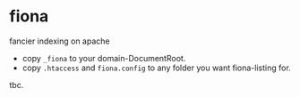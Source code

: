 fiona
=======
fancier indexing on apache


- copy `_fiona` to your domain-DocumentRoot.
- copy `.htaccess` and `fiona.config` to any folder you want fiona-listing for.

tbc.
